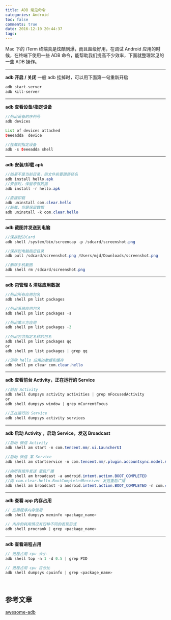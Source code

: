 ```yaml
---
title: ADB 常见命令
categories: Android
toc: false
comments: true
date: 2016-12-10 20:44:37
tags:
---
```


Mac 下的 iTerm 终端真是炫酷到爆，而且超级好用，在调试 Android 应用的时候，在终端下使用一些 ADB 命令，能帮助我们提高不少效率，下面就整理常见的一些 ADB 操作。


<!--more-->
------

**adb 开启 / 关闭**  一般 adb 挂掉时，可以用下面第一句重新开启

  ```java
  adb start-server
  adb kill-server
  ```
------

**adb 查看设备/指定设备**

  ```java
  //列出设备的序列号
  adb devices 
    
  List of devices attached
  8eeeadda	device

  //挂载到指定设备
  adb -s 8eeeadda shell 

  ```
------

**adb 安装/卸载 apk**

  ```java
  //如果不是当前目录，则文件前要跟路径名
  adb install hello.apk 
  //安装时，保留原有数据
  adb install -r hello.apk 
    
  //直接卸载
  adb uninstall com.clear.hello 
  //卸载，但是保留数据
  adb uninstall -k com.clear.hello 

  ```
------

**adb 截图并发送到电脑**

  ```java
  //保存到SDCard
  adb shell /system/bin/screencap -p /sdcard/screenshot.png

  //保存到电脑指定目录
  adb pull /sdcard/screenshot.png /Users/mjd/Downloads/screenshot.png

  //删除手机截图
  adb shell rm /sdcard/screenshot.png

  ```
------

**adb 包管理 & 清除应用数据**

  ```java
  //列出所有应用包名
  adb shell pm list packages

  //列出系统应用包名
  adb shell pm list packages -s

  //列出第三方应用
  adb shell pm list packages -3  
    
  //列出包含指定名称的包名
  adb shell pm list packages qq
  or
  adb shell pm list packages | grep qq

  //清除 hello 应用的数据和缓存
  adb shell pm clear com.clear.hello 

  ```
------

**adb 查看前台 Activity，正在运行的 Service**

  ```java
  //前台 Activity
  adb shell dumpsys activity activities | grep mFocusedActivity
  or
  adb shell dumpsys window | grep mCurrentFocus

  //正在运行的 Service
  adb shell dumpsys activity services
  ```
------

**adb 启动 Activity ，启动 Service，发送 Broadcast**

  ```java
  //启动 微信 Activity
  adb shell am start -n com.tencent.mm/.ui.LauncherUI
    
  //启动 微信 某 Service
  adb shell am startservice -n com.tencent.mm/.plugin.accountsync.model.AccountAuthenticatorService
    
  //向所有组件发送 重启广播 
  adb shell am broadcast -a android.intent.action.BOOT_COMPLETED
  //向 com.clear.hello.BootCompletedReceiver 发送重启广播
  adb shell am broadcast -a android.intent.action.BOOT_COMPLETED -n com.clear.hello/.BootCompletedReceiver

  ```
------

**adb 查看 app 内存占用**

  ```java
  // 应用程序内存使用
  adb shell dumpsys meminfo <package_name>

  // 内存的耗用情况有四种不同的表现形式
  adb shell procrank | grep <package_name>

  ```
------

**adb 查看进程占用**

  ```java
  // 进程占用 cpu 大小
  adb shell top -n 1 -d 0.5 | grep PID

  // 进程占用 cpu 百分比
  adb shell dumpsys cpuinfo | grep <package_name>

  ```

  ​
## 参考文章
[awesome-adb](https://github.com/mzlogin/awesome-adb)


